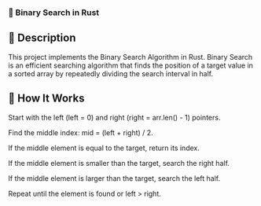### 🏹 Binary Search in Rust

## 📌 Description

This project implements the Binary Search Algorithm in Rust. Binary Search is an efficient searching algorithm that finds the position of a target value in a sorted array by repeatedly dividing the search interval in half.

## 🚀 How It Works

Start with the left (left = 0) and right (right = arr.len() - 1) pointers.

Find the middle index: mid = (left + right) / 2.

If the middle element is equal to the target, return its index.

If the middle element is smaller than the target, search the right half.

If the middle element is larger than the target, search the left half.

Repeat until the element is found or left > right.

